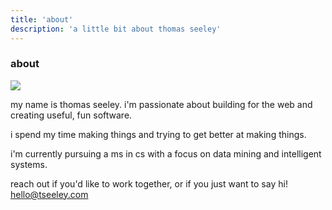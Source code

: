 ```yaml
---
title: 'about'
description: 'a little bit about thomas seeley'
---
```


### about


<img class='profile' src='/public/images/profile.jpg' />

my name is thomas seeley. i'm passionate about building for the web and creating useful, fun software.


i spend my time making things and trying to get better at making things.

i'm currently pursuing a ms in cs with a focus on data mining and intelligent systems.

reach out if you'd like to work together, or if you just want to say hi! [hello@tseeley.com](mailto:hello@tseeley.com) 
